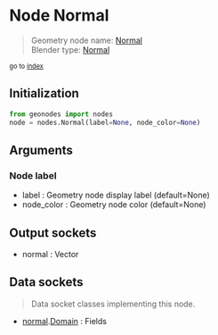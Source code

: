 
# Node Normal

> Geometry node name: [Normal](https://docs.blender.org/manual/en/latest/modeling/geometry_nodes/input/normal.html)<br>
  Blender type: [Normal](https://docs.blender.org/api/current/bpy.types.GeometryNodeInputNormal.html)
  
<sub>go to [index](/docs/index.md)</sub>

## Initialization

```python
from geonodes import nodes
node = nodes.Normal(label=None, node_color=None)
```



## Arguments


### Node label

- label : Geometry node display label (default=None)
- node_color : Geometry node color (default=None)

## Output sockets

- normal : Vector

## Data sockets

> Data socket classes implementing this node.
  
  
- [normal](???).[Domain](???) : Fields
  
